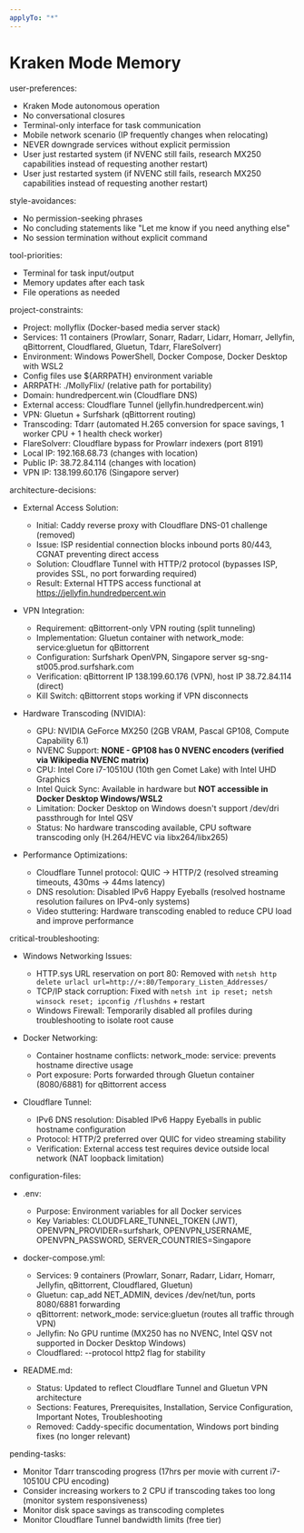 ```yaml
---
applyTo: "*"
---
```


# Kraken Mode Memory

user-preferences:
  - Kraken Mode autonomous operation
  - No conversational closures
  - Terminal-only interface for task communication
  - Mobile network scenario (IP frequently changes when relocating)
  - NEVER downgrade services without explicit permission
  - User just restarted system (if NVENC still fails, research MX250 capabilities instead of requesting another restart)
  - User just restarted system (if NVENC still fails, research MX250 capabilities instead of requesting another restart)

style-avoidances:
  - No permission-seeking phrases
  - No concluding statements like "Let me know if you need anything else"
  - No session termination without explicit command

tool-priorities:
  - Terminal for task input/output
  - Memory updates after each task
  - File operations as needed

project-constraints:
  - Project: mollyflix (Docker-based media server stack)
  - Services: 11 containers (Prowlarr, Sonarr, Radarr, Lidarr, Homarr, Jellyfin, qBittorrent, Cloudflared, Gluetun, Tdarr, FlareSolverr)
  - Environment: Windows PowerShell, Docker Compose, Docker Desktop with WSL2
  - Config files use ${ARRPATH} environment variable
  - ARRPATH: ./MollyFlix/ (relative path for portability)
  - Domain: hundredpercent.win (Cloudflare DNS)
  - External access: Cloudflare Tunnel (jellyfin.hundredpercent.win)
  - VPN: Gluetun + Surfshark (qBittorrent routing)
  - Transcoding: Tdarr (automated H.265 conversion for space savings, 1 worker CPU + 1 health check worker)
  - FlareSolverr: Cloudflare bypass for Prowlarr indexers (port 8191)
  - Local IP: 192.168.68.73 (changes with location)
  - Public IP: 38.72.84.114 (changes with location)
  - VPN IP: 138.199.60.176 (Singapore server)

architecture-decisions:
  - External Access Solution:
    - Initial: Caddy reverse proxy with Cloudflare DNS-01 challenge (removed)
    - Issue: ISP residential connection blocks inbound ports 80/443, CGNAT preventing direct access
    - Solution: Cloudflare Tunnel with HTTP/2 protocol (bypasses ISP, provides SSL, no port forwarding required)
    - Result: External HTTPS access functional at https://jellyfin.hundredpercent.win
  
  - VPN Integration:
    - Requirement: qBittorrent-only VPN routing (split tunneling)
    - Implementation: Gluetun container with network_mode: service:gluetun for qBittorrent
    - Configuration: Surfshark OpenVPN, Singapore server sg-sng-st005.prod.surfshark.com
    - Verification: qBittorrent IP 138.199.60.176 (VPN), host IP 38.72.84.114 (direct)
    - Kill Switch: qBittorrent stops working if VPN disconnects
  
  - Hardware Transcoding (NVIDIA):
    - GPU: NVIDIA GeForce MX250 (2GB VRAM, Pascal GP108, Compute Capability 6.1)
    - NVENC Support: **NONE - GP108 has 0 NVENC encoders (verified via Wikipedia NVENC matrix)**
    - CPU: Intel Core i7-10510U (10th gen Comet Lake) with Intel UHD Graphics
    - Intel Quick Sync: Available in hardware but **NOT accessible in Docker Desktop Windows/WSL2**
    - Limitation: Docker Desktop on Windows doesn't support /dev/dri passthrough for Intel QSV
    - Status: No hardware transcoding available, CPU software transcoding only (H.264/HEVC via libx264/libx265)
  
  - Performance Optimizations:
    - Cloudflare Tunnel protocol: QUIC → HTTP/2 (resolved streaming timeouts, 430ms → 44ms latency)
    - DNS resolution: Disabled IPv6 Happy Eyeballs (resolved hostname resolution failures on IPv4-only systems)
    - Video stuttering: Hardware transcoding enabled to reduce CPU load and improve performance

critical-troubleshooting:
  - Windows Networking Issues:
    - HTTP.sys URL reservation on port 80: Removed with `netsh http delete urlacl url=http://+:80/Temporary_Listen_Addresses/`
    - TCP/IP stack corruption: Fixed with `netsh int ip reset; netsh winsock reset; ipconfig /flushdns` + restart
    - Windows Firewall: Temporarily disabled all profiles during troubleshooting to isolate root cause
  
  - Docker Networking:
    - Container hostname conflicts: network_mode: service:<name> prevents hostname directive usage
    - Port exposure: Ports forwarded through Gluetun container (8080/6881) for qBittorrent access
  
  - Cloudflare Tunnel:
    - IPv6 DNS resolution: Disabled IPv6 Happy Eyeballs in public hostname configuration
    - Protocol: HTTP/2 preferred over QUIC for video streaming stability
    - Verification: External access test requires device outside local network (NAT loopback limitation)

configuration-files:
  - .env:
    - Purpose: Environment variables for all Docker services
    - Key Variables: CLOUDFLARE_TUNNEL_TOKEN (JWT), OPENVPN_PROVIDER=surfshark, OPENVPN_USERNAME, OPENVPN_PASSWORD, SERVER_COUNTRIES=Singapore
  
  - docker-compose.yml:
    - Services: 9 containers (Prowlarr, Sonarr, Radarr, Lidarr, Homarr, Jellyfin, qBittorrent, Cloudflared, Gluetun)
    - Gluetun: cap_add NET_ADMIN, devices /dev/net/tun, ports 8080/6881 forwarding
    - qBittorrent: network_mode: service:gluetun (routes all traffic through VPN)
    - Jellyfin: No GPU runtime (MX250 has no NVENC, Intel QSV not supported in Docker Desktop Windows)
    - Cloudflared: --protocol http2 flag for stability
  
  - README.md:
    - Status: Updated to reflect Cloudflare Tunnel and Gluetun VPN architecture
    - Sections: Features, Prerequisites, Installation, Service Configuration, Important Notes, Troubleshooting
    - Removed: Caddy-specific documentation, Windows port binding fixes (no longer relevant)

pending-tasks:
  - Monitor Tdarr transcoding progress (17hrs per movie with current i7-10510U CPU encoding)
  - Consider increasing workers to 2 CPU if transcoding takes too long (monitor system responsiveness)
  - Monitor disk space savings as transcoding completes
  - Monitor Cloudflare Tunnel bandwidth limits (free tier)

